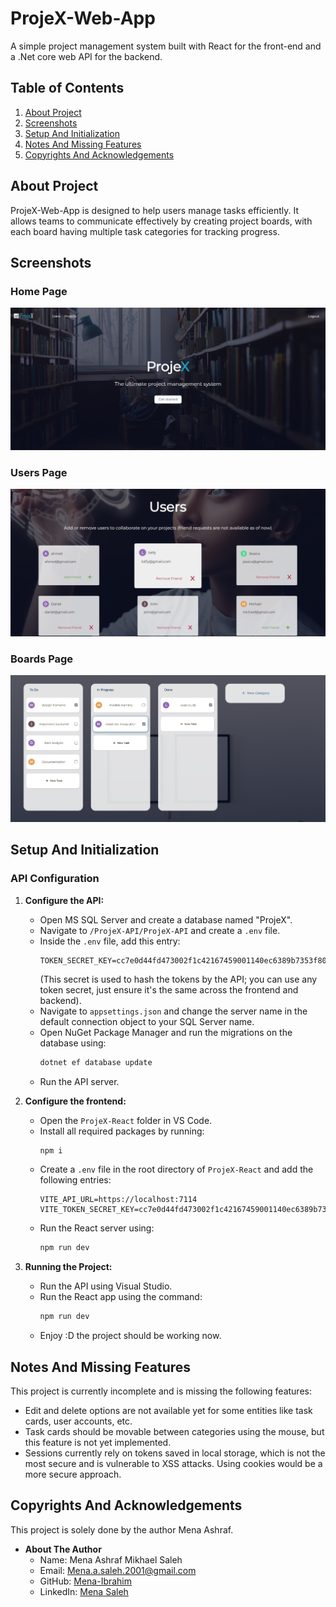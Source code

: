 # ProjeX-Web-App

A simple project management system built with React for the front-end and a .Net core web API for the backend.

## Table of Contents

1. [About Project](#about-project)
2. [Screenshots](#screenshots)
3. [Setup And Initialization](#setup-and-initialization)
4. [Notes And Missing Features](#notes-and-missing-features)
5. [Copyrights And Acknowledgements](#copyrights-and-acknowledgements)

## About Project

ProjeX-Web-App is designed to help users manage tasks efficiently. It allows teams to communicate effectively by creating project boards, with each board having multiple task categories for tracking progress.

## Screenshots

### Home Page

![Home Page](Screenshots/0.png)

### Users Page

![Users Page](Screenshots/2.png)

### Boards Page

![Boards Page](Screenshots/1.png)

## Setup And Initialization

### API Configuration

1. **Configure the API:**

   - Open MS SQL Server and create a database named "ProjeX".
   - Navigate to `/ProjeX-API/ProjeX-API` and create a `.env` file.
   - Inside the `.env` file, add this entry:
     ```plaintext
     TOKEN_SECRET_KEY=cc7e0d44fd473002f1c42167459001140ec6389b7353f8088f4d9a95f2f596f2
     ```
     (This secret is used to hash the tokens by the API; you can use any token secret, just ensure it's the same across the frontend and backend).
   - Navigate to `appsettings.json` and change the server name in the default connection object to your SQL Server name.
   - Open NuGet Package Manager and run the migrations on the database using:
     ```bash
     dotnet ef database update
     ```
   - Run the API server.

2. **Configure the frontend:**

   - Open the `ProjeX-React` folder in VS Code.
   - Install all required packages by running:
     ```bash
     npm i
     ```
   - Create a `.env` file in the root directory of `ProjeX-React` and add the following entries:
     ```plaintext
     VITE_API_URL=https://localhost:7114
     VITE_TOKEN_SECRET_KEY=cc7e0d44fd473002f1c42167459001140ec6389b7353f8088f4d9a95f2f596f2
     ```
   - Run the React server using:
     ```bash
     npm run dev
     ```

3. **Running the Project:**

   - Run the API using Visual Studio.
   - Run the React app using the command:
     ```bash
     npm run dev
     ```
   - Enjoy :D the project should be working now.

## Notes And Missing Features

This project is currently incomplete and is missing the following features:

- Edit and delete options are not available yet for some entities like task cards, user accounts, etc.
- Task cards should be movable between categories using the mouse, but this feature is not yet implemented.
- Sessions currently rely on tokens saved in local storage, which is not the most secure and is vulnerable to XSS attacks. Using cookies would be a more secure approach.

## Copyrights And Acknowledgements

This project is solely done by the author Mena Ashraf.

- **About The Author**
  - Name: Mena Ashraf Mikhael Saleh
  - Email: [Mena.a.saleh.2001@gmail.com](mailto:Mena.a.saleh.2001@gmail.com)
  - GitHub: [Mena-Ibrahim](https://github.com/Mena-Ibrahim)
  - LinkedIn: [Mena Saleh](https://www.linkedin.com/in/mena-saleh-23b947167/)
